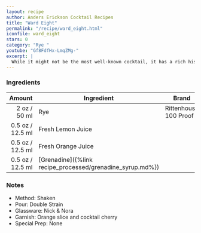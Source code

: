 ```yaml
---
layout: recipe
author: Anders Erickson Cocktail Recipes
title: "Ward Eight"
permalink: "/recipe/ward_eight.html"
iconfile: ward_eight
stars: 0
category: "Rye "
youtube: "Gf8FdfHx-LmqZMg-"
excerpt: |
  While it might not be the most well-known cocktail, it has a rich history dating back to the late 19th century. Legend has it that the drink was created in honor of Martin Lomasney, a powerful Boston politician who represented the city's Eighth Ward.
---
```


### Ingredients

| Amount | Ingredient                                      | Brand                 |
| -----: | ----------------------------------------------- | --------------------- |
|   2 oz / 50 ml | Rye                                             | Rittenhouse 100 Proof |
| 0.5 oz / 12.5 ml | Fresh Lemon Juice                               |
| 0.5 oz / 12.5 ml | Fresh Orange Juice                              |
| 0.5 oz / 12.5 ml | [Grenadine]({%link recipe_processed/grenadine_syrup.md%}) |

### Notes

- Method: Shaken
- Pour: Double Strain
- Glassware: Nick & Nora
- Garnish: Orange slice and cocktail cherry
- Special Prep: None
